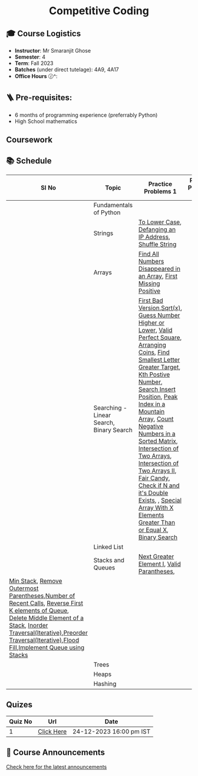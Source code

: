 <h1 align="center"> Competitive Coding </h1>


## 🎓 Course Logistics

- **Instructor**: Mr Smaranjit Ghose
- **Semester**: 4
- **Term**: Fall 2023
- **Batches** (under direct tutelage): 4A9, 4A17
- **Office Hours** 🕜^:


## 🪜 Pre-requisites:

- 6 months of programming experience (preferrably Python)
- High School mathematics

## Coursework



## 📚 Schedule

<!--
| Week | Topic | Practice Problems |Quiz / Assignment(s) |
|------| ------|-------------------|---------------------|
|Week 1| Foundations of Python | [Palindrome Number](https://leetcode.com/problems/palindrome-number/), [Defanging an IP Address](https://leetcode.com/problems/defanging-an-ip-address/), [Convert the Temperature](https://leetcode.com/problems/convert-the-temperature/), [Jewels and Stones](https://leetcode.com/problems/jewels-and-stones), [Richest Customer Wealth](https://leetcode.com/problems/richest-customer-wealth), [Smallest Even Multiple](https://leetcode.com/problems/smallest-even-multiple), [Concatenation of Array](https://leetcode.com/problems/concatenation-of-array), [To Lower Case](https://leetcode.com/problems/to-lower-case/submissions/1114953443/),[Find Words Containing Character](https://leetcode.com/problems/find-words-containing-character), [Number of Employees Who Met Target](https://leetcode.com/problems/number-of-employees-who-met-the-target) [First Missing Positive](https://leetcode.com/problems/first-missing-positive) | |

-->


| Sl No | Topic | Practice Problems 1 | Practice Problems 2 |
|------|--------|----------------| --------------|
|  | Fundamentals of Python | | |
|  | Strings | [To Lower Case](https://leetcode.com/problems/to-lower-case), [Defanging an IP Address](https://leetcode.com/problems/defanging-an-ip-address/), [Shuffle String](https://leetcode.com/problems/shuffle-string) |  |
|  | Arrays | [Find All Numbers Disappeared in an Array](https://leetcode.com/problems/find-all-numbers-disappeared-in-an-array/description/), [First Missing Positive](https://leetcode.com/problems/first-missing-positive)| |
|  | Searching - Linear Search, Binary Search | [First Bad Version](https://leetcode.com/problems/first-bad-version/),[Sqrt(x)](https://leetcode.com/problems/sqrtx/), [Guess Number Higher or Lower](https://leetcode.com/problems/guess-number-higher-or-lower/), [Valid Perfect Square](https://leetcode.com/problems/valid-perfect-square/), [Arranging Coins](https://leetcode.com/problems/arranging-coins/), [Find Smallest Letter Greater Target](https://leetcode.com/problems/find-smallest-letter-greater-than-target/), [Kth Postive Number](https://leetcode.com/problems/kth-missing-positive-number/), [Search Insert Position](https://leetcode.com/problems/search-insert-position/), [Peak Index in a Mountain Array](https://leetcode.com/problems/peak-index-in-a-mountain-array/), [Count Negative Numbers in a Sorted Matrix](https://leetcode.com/problems/count-negative-numbers-in-a-sorted-matrix/), [Intersection of Two Arrays](https://leetcode.com/problems/intersection-of-two-arrays/), [Intersection of Two Arrays II](https://leetcode.com/problems/intersection-of-two-arrays-ii/), [Fair Candy](https://leetcode.com/problems/fair-candy-swap/), [Check if N and it's Double Exists](https://leetcode.com/problems/check-if-n-and-its-double-exist/), [](https://leetcode.com/problems/special-array-with-x-elements-greater-than-or-equal-x/), [Special Array With X Elements Greater Than or Equal X](https://leetcode.com/problems/special-array-with-x-elements-greater-than-or-equal-x/), [Binary Search](https://leetcode.com/problems/binary-search/)| |
|  | Linked List | | |
| | Stacks and Queues | [Next Greater Element I](https://leetcode.com/problems/next-greater-element-i/description/), [Valid Parantheses](https://leetcode.com/problems/valid-parentheses/description/),
[Min Stack](https://leetcode.com/problems/min-stack/description/), [Remove Outermost Parentheses](https://leetcode.com/problems/remove-outermost-parentheses/description/),[Number of Recent Calls](https://leetcode.com/problems/number-of-recent-calls/description/), [Reverse First K elements of Queue](https://practice.geeksforgeeks.org/problems/reverse-first-k-elements-of-queue/1), [Delete Middle Element of a Stack](https://practice.geeksforgeeks.org/problems/delete-middle-element-of-a-stack/1), [Inorder Traversal(Iterative)](https://practice.geeksforgeeks.org/problems/inorder-traversal-iterative/1),[Preorder Traversal(Iterative)](https://practice.geeksforgeeks.org/problems/preorder-traversal-iterative/1),[Flood Fill](https://leetcode.com/problems/flood-fill/description/),[Implement Queue using Stacks](https://leetcode.com/problems/implement-queue-using-stacks/description/)| |
| | Trees | ||
| | Heaps | | |
| | Hashing | | |

## Quizes

|Quiz No | Url | Date|
|--------|------|------|
|1| [Click Here](https://forms.gle/atK9gWk4ztiUoGNJ8) | 24-12-2023 16:00 pm IST |


           

## 📢 Course Announcements 

[Check here for the latest announcements](./Announcements.MD)





